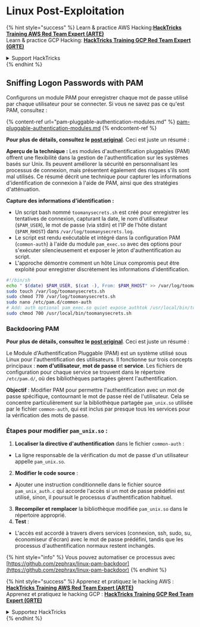 # Linux Post-Exploitation

{% hint style="success" %}
Learn & practice AWS Hacking:<img src="/.gitbook/assets/arte.png" alt="" data-size="line">[**HackTricks Training AWS Red Team Expert (ARTE)**](https://training.hacktricks.xyz/courses/arte)<img src="/.gitbook/assets/arte.png" alt="" data-size="line">\
Learn & practice GCP Hacking: <img src="/.gitbook/assets/grte.png" alt="" data-size="line">[**HackTricks Training GCP Red Team Expert (GRTE)**<img src="/.gitbook/assets/grte.png" alt="" data-size="line">](https://training.hacktricks.xyz/courses/grte)

<details>

<summary>Support HackTricks</summary>

* Check the [**subscription plans**](https://github.com/sponsors/carlospolop)!
* **Join the** 💬 [**Discord group**](https://discord.gg/hRep4RUj7f) or the [**telegram group**](https://t.me/peass) or **follow** us on **Twitter** 🐦 [**@hacktricks\_live**](https://twitter.com/hacktricks\_live)**.**
* **Share hacking tricks by submitting PRs to the** [**HackTricks**](https://github.com/carlospolop/hacktricks) and [**HackTricks Cloud**](https://github.com/carlospolop/hacktricks-cloud) github repos.

</details>
{% endhint %}

## Sniffing Logon Passwords with PAM

Configurons un module PAM pour enregistrer chaque mot de passe utilisé par chaque utilisateur pour se connecter. Si vous ne savez pas ce qu'est PAM, consultez :

{% content-ref url="pam-pluggable-authentication-modules.md" %}
[pam-pluggable-authentication-modules.md](pam-pluggable-authentication-modules.md)
{% endcontent-ref %}

**Pour plus de détails, consultez le [post original](https://embracethered.com/blog/posts/2022/post-exploit-pam-ssh-password-grabbing/)**. Ceci est juste un résumé :

**Aperçu de la technique :**
Les modules d'authentification pluggables (PAM) offrent une flexibilité dans la gestion de l'authentification sur les systèmes basés sur Unix. Ils peuvent améliorer la sécurité en personnalisant les processus de connexion, mais présentent également des risques s'ils sont mal utilisés. Ce résumé décrit une technique pour capturer les informations d'identification de connexion à l'aide de PAM, ainsi que des stratégies d'atténuation.

**Capture des informations d'identification :**
- Un script bash nommé `toomanysecrets.sh` est créé pour enregistrer les tentatives de connexion, capturant la date, le nom d'utilisateur (`$PAM_USER`), le mot de passe (via stdin) et l'IP de l'hôte distant (`$PAM_RHOST`) dans `/var/log/toomanysecrets.log`.
- Le script est rendu exécutable et intégré dans la configuration PAM (`common-auth`) à l'aide du module `pam_exec.so` avec des options pour s'exécuter silencieusement et exposer le jeton d'authentification au script.
- L'approche démontre comment un hôte Linux compromis peut être exploité pour enregistrer discrètement les informations d'identification.
```bash
#!/bin/sh
echo " $(date) $PAM_USER, $(cat -), From: $PAM_RHOST" >> /var/log/toomanysecrets.log
sudo touch /var/log/toomanysecrets.sh
sudo chmod 770 /var/log/toomanysecrets.sh
sudo nano /etc/pam.d/common-auth
# Add: auth optional pam_exec.so quiet expose_authtok /usr/local/bin/toomanysecrets.sh
sudo chmod 700 /usr/local/bin/toomanysecrets.sh
```
### Backdooring PAM

**Pour plus de détails, consultez le [post original](https://infosecwriteups.com/creating-a-backdoor-in-pam-in-5-line-of-code-e23e99579cd9)**. Ceci est juste un résumé :

Le Module d'Authentification Pluggable (PAM) est un système utilisé sous Linux pour l'authentification des utilisateurs. Il fonctionne sur trois concepts principaux : **nom d'utilisateur**, **mot de passe** et **service**. Les fichiers de configuration pour chaque service se trouvent dans le répertoire `/etc/pam.d/`, où des bibliothèques partagées gèrent l'authentification.

**Objectif** : Modifier PAM pour permettre l'authentification avec un mot de passe spécifique, contournant le mot de passe réel de l'utilisateur. Cela se concentre particulièrement sur la bibliothèque partagée `pam_unix.so` utilisée par le fichier `common-auth`, qui est inclus par presque tous les services pour la vérification des mots de passe.

### Étapes pour modifier `pam_unix.so` :

1. **Localiser la directive d'authentification** dans le fichier `common-auth` :
- La ligne responsable de la vérification du mot de passe d'un utilisateur appelle `pam_unix.so`.
2. **Modifier le code source** :
- Ajouter une instruction conditionnelle dans le fichier source `pam_unix_auth.c` qui accorde l'accès si un mot de passe prédéfini est utilisé, sinon, il poursuit le processus d'authentification habituel.
3. **Recompiler et remplacer** la bibliothèque modifiée `pam_unix.so` dans le répertoire approprié.
4. **Test** :
- L'accès est accordé à travers divers services (connexion, ssh, sudo, su, économiseur d'écran) avec le mot de passe prédéfini, tandis que les processus d'authentification normaux restent inchangés.

{% hint style="info" %}
Vous pouvez automatiser ce processus avec [https://github.com/zephrax/linux-pam-backdoor](https://github.com/zephrax/linux-pam-backdoor)
{% endhint %}

{% hint style="success" %}
Apprenez et pratiquez le hacking AWS :<img src="/.gitbook/assets/arte.png" alt="" data-size="line">[**HackTricks Training AWS Red Team Expert (ARTE)**](https://training.hacktricks.xyz/courses/arte)<img src="/.gitbook/assets/arte.png" alt="" data-size="line">\
Apprenez et pratiquez le hacking GCP : <img src="/.gitbook/assets/grte.png" alt="" data-size="line">[**HackTricks Training GCP Red Team Expert (GRTE)**<img src="/.gitbook/assets/grte.png" alt="" data-size="line">](https://training.hacktricks.xyz/courses/grte)

<details>

<summary>Supportez HackTricks</summary>

* Consultez les [**plans d'abonnement**](https://github.com/sponsors/carlospolop) !
* **Rejoignez le** 💬 [**groupe Discord**](https://discord.gg/hRep4RUj7f) ou le [**groupe telegram**](https://t.me/peass) ou **suivez-nous sur** **Twitter** 🐦 [**@hacktricks\_live**](https://twitter.com/hacktricks\_live)**.**
* **Partagez des astuces de hacking en soumettant des PRs aux** [**HackTricks**](https://github.com/carlospolop/hacktricks) et [**HackTricks Cloud**](https://github.com/carlospolop/hacktricks-cloud) dépôts github.

</details>
{% endhint %}
